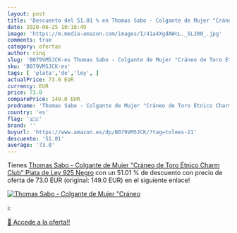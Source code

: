 ```yaml
---
layout: post
title: 'Descuento del 51.01 % en Thomas Sabo - Colgante de Mujer "Cráneo '
date: 2020-06-25 10:18:49
image: 'https://m.media-amazon.com/images/I/41a4XgdAWcL._SL200_.jpg'
comments: true
category: ofertas
author: ring
slug: 'B079VM5JCK-es Thomas Sabo - Colgante de Mujer "Cráneo de Toro Étnico...'
sku: 'B079VM5JCK-es'
tags: [ 'plata','de','ley', ]
actualPrice: 73.0 EUR
currency: EUR
price: 73.0
comparePrice: 149.0 EUR
prodname: 'Thomas Sabo - Colgante de Mujer "Cráneo de Toro Étnico Charm Club"  Plata de Ley 925  Negro'
country: 'es'
flag: '🇪🇸'
brand: ''
buyurl: 'https://www.amazon.es/dp/B079VM5JCK/?tag=tolees-21'
descuento: '51.01'
average: '73.0'
---
```


Tienes [Thomas Sabo - Colgante de Mujer "Cráneo de Toro Étnico Charm Club"  Plata de Ley 925  Negro](https://www.amazon.es/dp/B079VM5JCK/?tag=tolees-21) con un 51.01 % de descuento con precio de oferta de 73.0 EUR (original: 149.0 EUR) en el siguiente enlace!

[![Thomas Sabo - Colgante de Mujer "Cráneo ](https://m.media-amazon.com/images/I/41a4XgdAWcL._SL200_.jpg)](https://www.amazon.es/dp/B079VM5JCK/?tag=tolees-21)

ℹ️:


[🛒 Accede a la oferta!!](https://www.amazon.es/dp/B079VM5JCK/?tag=tolees-21)
